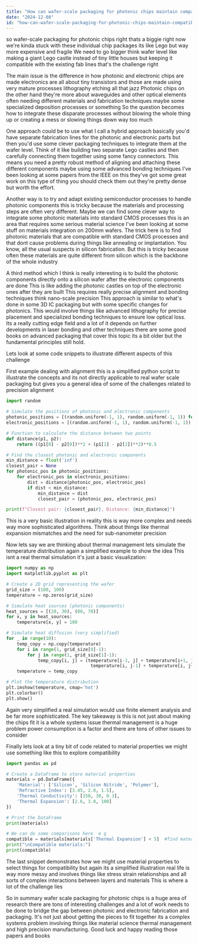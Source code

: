 ```yaml
---
title: "How can wafer-scale packaging for photonic chips maintain compatibility with existing semiconductor manufacturing processes?"
date: "2024-12-08"
id: "how-can-wafer-scale-packaging-for-photonic-chips-maintain-compatibility-with-existing-semiconductor-manufacturing-processes"
---
```


 so wafer-scale packaging for photonic chips right  thats a biggie  right now we're kinda stuck with these individual chip packages its like Lego but way more expensive and fragile  We need to go bigger think wafer level  like  making a giant Lego castle instead of tiny little houses  but  keeping it compatible with the existing fab lines  that's the challenge right  

The main issue is the difference in how photonic and electronic chips are made  electronics are all about tiny transistors and those are made using very mature processes  lithography etching  all that jazz  Photonic chips on the other hand they're more about waveguides and other optical elements often needing different materials and fabrication techniques maybe some specialized deposition processes or something  So the question becomes how to integrate these disparate processes without blowing the whole thing up  or creating a mess  or slowing things down way too much


One approach could be to use what I call a hybrid approach basically you'd have separate fabrication lines for the photonic and electronic parts but then you'd use some clever packaging techniques to integrate them at the wafer level. Think of it like building two separate Lego castles and then carefully connecting them together using some fancy connectors. This means you need a pretty robust method of aligning and attaching these different components maybe using some advanced bonding techniques  I've been looking at some papers from the IEEE on this  they've got some great work on this type of thing  you should check them out they're pretty dense but worth the effort.


Another way is to try and adapt existing semiconductor processes to handle photonic components  this is tricky because the materials and processing steps are often very different.  Maybe we can find some clever way to integrate some photonic materials into standard CMOS processes this is an area that requires some serious material science  I've been looking at some stuff on materials integration on 200mm wafers.  The trick here is to find photonic materials that are compatible with standard CMOS processes and that dont cause problems during things like annealing or implantation. You know, all the usual suspects in silicon fabrication.  But this is tricky because often these materials are quite different from silicon which is the backbone of the whole industry


A third method which I think is really interesting is to build the photonic components directly onto a silicon wafer after the electronic components are done  This is like adding the photonic castles on top of the electronic ones after they are built  This requires really precise alignment and bonding techniques  think nano-scale precision  This approach is similar to what's done in some 3D IC packaging  but with some specific changes for photonics. This would involve things like advanced lithography for precise placement and specialized bonding techniques to ensure low optical loss. Its a really cutting edge field and a lot of it depends on further developments in laser bonding and other techniques  there are some good books on advanced packaging that cover this topic its a bit older but the fundamental principles still hold.


Lets look at some code snippets to illustrate different aspects of this challenge


First example dealing with alignment  this is a simplified python script to illustrate the concepts and its not directly applicable to real wafer scale packaging  but gives you a general idea of some of the challenges related to precision alignment


```python
import random

# Simulate the positions of photonic and electronic components
photonic_positions = [(random.uniform(-1, 1), random.uniform(-1, 1)) for _ in range(10)]
electronic_positions = [(random.uniform(-1, 1), random.uniform(-1, 1)) for _ in range(10)]

# Function to calculate the distance between two points
def distance(p1, p2):
    return ((p1[0] - p2[0])**2 + (p1[1] - p2[1])**2)**0.5

# Find the closest photonic and electronic components
min_distance = float('inf')
closest_pair = None
for photonic_pos in photonic_positions:
    for electronic_pos in electronic_positions:
        dist = distance(photonic_pos, electronic_pos)
        if dist < min_distance:
            min_distance = dist
            closest_pair = (photonic_pos, electronic_pos)

print(f"Closest pair: {closest_pair}, Distance: {min_distance}")

```

This is a very basic illustration  in reality this is way more complex  and needs way more sophisticated algorithms.  Think about things like thermal expansion mismatches  and the need for sub-nanometer precision  


Now  lets say we are thinking about thermal management   lets simulate the temperature distribution  again a simplified example to show the idea  This isnt a real thermal simulation it's just a basic visualization:


```python
import numpy as np
import matplotlib.pyplot as plt

# Create a 2D grid representing the wafer
grid_size = (100, 100)
temperature = np.zeros(grid_size)

# Simulate heat sources (photonic components)
heat_sources = [(20, 30), (80, 70)]
for x, y in heat_sources:
    temperature[x, y] = 100

# Simulate heat diffusion (very simplified)
for _ in range(10):
    temp_copy = np.copy(temperature)
    for i in range(1, grid_size[0]-1):
        for j in range(1, grid_size[1]-1):
            temp_copy[i, j] = (temperature[i-1, j] + temperature[i+1, j] +
                                temperature[i, j-1] + temperature[i, j+1]) / 4
    temperature = temp_copy

# Plot the temperature distribution
plt.imshow(temperature, cmap='hot')
plt.colorbar()
plt.show()

```

Again very simplified  a real simulation would use finite element analysis and be far more sophisticated.  The key takeaway is this is not just about making the chips fit  it is a whole systems issue  thermal management is a huge problem  power consumption is a factor and there are tons of other issues to consider


Finally lets look at a tiny bit of code related to material properties  we might use something like this to explore compatibility


```python
import pandas as pd

# Create a DataFrame to store material properties
materials = pd.DataFrame({
    'Material': ['Silicon', 'Silicon Nitride', 'Polymer'],
    'Refractive Index': [3.45, 2.0, 1.5],
    'Thermal Conductivity': [150, 30, 0.3],
    'Thermal Expansion': [2.6, 3.0, 100]
})

# Print the DataFrame
print(materials)

# We can do some comparisons here  e g  
compatible = materials[materials['Thermal Expansion'] < 5]  #find materials with thermal expansion below 5 ppm
print("\nCompatible materials:")
print(compatible)
```


The last snippet demonstrates how we might use material properties to select things for compatibility but again  its a simplified illustration real life is way more messy and involves things like stress strain relationships  and  all sorts of complex interactions between layers and materials  This is where a lot of the challenge lies


So in summary  wafer scale packaging for photonic chips is a huge area of research  there are tons of interesting challenges  and a lot of work needs to be done to bridge the gap between photonic and electronic fabrication and packaging.  It's not just about getting the pieces to fit together its a complex systems problem involving things like material science thermal management  and high precision manufacturing.  Good luck and happy reading those papers and books
